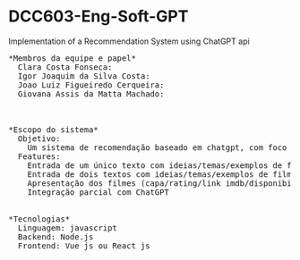 # DCC603-Eng-Soft-GPT
Implementation of a Recommendation System using ChatGPT api
<pre>
*Membros da equipe e papel*
  Clara Costa Fonseca:
  Igor Joaquim da Silva Costa:
  Joao Luiz Figueiredo Cerqueira:
  Giovana Assis da Matta Machado:

<br>
*Escopo do sistema*
  Objetivo: 
    Um sistema de recomendação baseado em chatgpt, com foco em filmes. O usuário apresenta um ou dois textos relatando qual tipo de filme ele quer assistir e o sistema retorna uma lista de recomendações.
  Features: 
    Entrada de um único texto com ideias/temas/exemplos de filme e geração automática de recomendação.
    Entrada de dois textos com ideias/temas/exemplos de filme e recomendação de filmes que concordam com os dois textos.
    Apresentação dos filmes (capa/rating/link imdb/disponibilidade em streaming) focada em UX
    Integração parcial com ChatGPT
<br>
*Tecnologias*
  Linguagem: javascript
  Backend: Node.js
  Frontend: Vue js ou React js
</pre>

